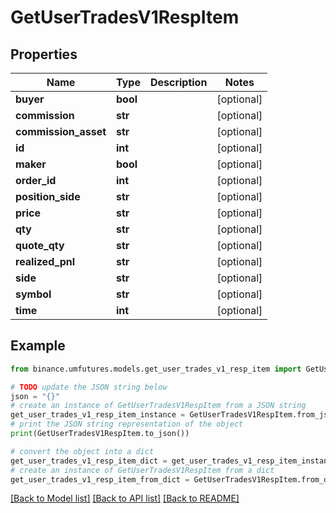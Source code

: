 # GetUserTradesV1RespItem


## Properties

Name | Type | Description | Notes
------------ | ------------- | ------------- | -------------
**buyer** | **bool** |  | [optional] 
**commission** | **str** |  | [optional] 
**commission_asset** | **str** |  | [optional] 
**id** | **int** |  | [optional] 
**maker** | **bool** |  | [optional] 
**order_id** | **int** |  | [optional] 
**position_side** | **str** |  | [optional] 
**price** | **str** |  | [optional] 
**qty** | **str** |  | [optional] 
**quote_qty** | **str** |  | [optional] 
**realized_pnl** | **str** |  | [optional] 
**side** | **str** |  | [optional] 
**symbol** | **str** |  | [optional] 
**time** | **int** |  | [optional] 

## Example

```python
from binance.umfutures.models.get_user_trades_v1_resp_item import GetUserTradesV1RespItem

# TODO update the JSON string below
json = "{}"
# create an instance of GetUserTradesV1RespItem from a JSON string
get_user_trades_v1_resp_item_instance = GetUserTradesV1RespItem.from_json(json)
# print the JSON string representation of the object
print(GetUserTradesV1RespItem.to_json())

# convert the object into a dict
get_user_trades_v1_resp_item_dict = get_user_trades_v1_resp_item_instance.to_dict()
# create an instance of GetUserTradesV1RespItem from a dict
get_user_trades_v1_resp_item_from_dict = GetUserTradesV1RespItem.from_dict(get_user_trades_v1_resp_item_dict)
```
[[Back to Model list]](../README.md#documentation-for-models) [[Back to API list]](../README.md#documentation-for-api-endpoints) [[Back to README]](../README.md)


